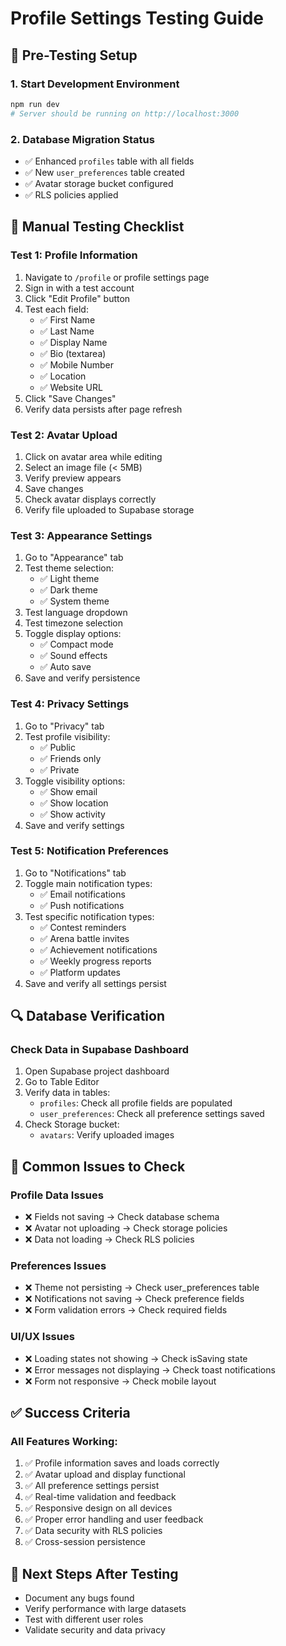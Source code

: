# Profile Settings Testing Guide

## 🚀 **Pre-Testing Setup**

### 1. Start Development Environment
```bash
npm run dev
# Server should be running on http://localhost:3000
```

### 2. Database Migration Status
- ✅ Enhanced `profiles` table with all fields
- ✅ New `user_preferences` table created
- ✅ Avatar storage bucket configured
- ✅ RLS policies applied

## 🧪 **Manual Testing Checklist**

### **Test 1: Profile Information**
1. Navigate to `/profile` or profile settings page
2. Sign in with a test account
3. Click "Edit Profile" button
4. Test each field:
   - ✅ First Name
   - ✅ Last Name  
   - ✅ Display Name
   - ✅ Bio (textarea)
   - ✅ Mobile Number
   - ✅ Location
   - ✅ Website URL
5. Click "Save Changes"
6. Verify data persists after page refresh

### **Test 2: Avatar Upload**
1. Click on avatar area while editing
2. Select an image file (< 5MB)
3. Verify preview appears
4. Save changes
5. Check avatar displays correctly
6. Verify file uploaded to Supabase storage

### **Test 3: Appearance Settings**
1. Go to "Appearance" tab
2. Test theme selection:
   - ✅ Light theme
   - ✅ Dark theme
   - ✅ System theme
3. Test language dropdown
4. Test timezone selection
5. Toggle display options:
   - ✅ Compact mode
   - ✅ Sound effects
   - ✅ Auto save
6. Save and verify persistence

### **Test 4: Privacy Settings**
1. Go to "Privacy" tab
2. Test profile visibility:
   - ✅ Public
   - ✅ Friends only
   - ✅ Private
3. Toggle visibility options:
   - ✅ Show email
   - ✅ Show location
   - ✅ Show activity
4. Save and verify settings

### **Test 5: Notification Preferences**
1. Go to "Notifications" tab
2. Toggle main notification types:
   - ✅ Email notifications
   - ✅ Push notifications
3. Test specific notification types:
   - ✅ Contest reminders
   - ✅ Arena battle invites
   - ✅ Achievement notifications
   - ✅ Weekly progress reports
   - ✅ Platform updates
4. Save and verify all settings persist

## 🔍 **Database Verification**

### Check Data in Supabase Dashboard
1. Open Supabase project dashboard
2. Go to Table Editor
3. Verify data in tables:
   - `profiles`: Check all profile fields are populated
   - `user_preferences`: Check all preference settings saved
4. Check Storage bucket:
   - `avatars`: Verify uploaded images

## 🐛 **Common Issues to Check**

### **Profile Data Issues**
- ❌ Fields not saving → Check database schema
- ❌ Avatar not uploading → Check storage policies
- ❌ Data not loading → Check RLS policies

### **Preferences Issues**
- ❌ Theme not persisting → Check user_preferences table
- ❌ Notifications not saving → Check preference fields
- ❌ Form validation errors → Check required fields

### **UI/UX Issues**
- ❌ Loading states not showing → Check isSaving state
- ❌ Error messages not displaying → Check toast notifications
- ❌ Form not responsive → Check mobile layout

## ✅ **Success Criteria**

### **All Features Working:**
1. ✅ Profile information saves and loads correctly
2. ✅ Avatar upload and display functional
3. ✅ All preference settings persist
4. ✅ Real-time validation and feedback
5. ✅ Responsive design on all devices
6. ✅ Proper error handling and user feedback
7. ✅ Data security with RLS policies
8. ✅ Cross-session persistence

## 🎯 **Next Steps After Testing**
- Document any bugs found
- Verify performance with large datasets
- Test with different user roles
- Validate security and data privacy